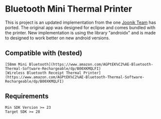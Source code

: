 # Bluetooth Mini Thermal Printer
This is project is an updated implementation from the one [Joonik Team](https://github.com/Joonik/BlueToothDEMO) has ported. The original app was designed for eclipse and comes bundled with the printer.
New implementation is using the library "androidx" and is made to designed to work better on new android versions.

Compatible with (tested)
-------------------
    [58mm Mini Bluetooth](https://www.amazon.com/AGPtEK%C2%AE-Bluetooth-Thermal-Software-Rechargeable/dp/B00XKMQLFI)
    [Wireless Bluetooth Receipt Thermal Printer](https://www.amazon.com/AGPtEK%C2%AE-Bluetooth-Thermal-Software-Rechargeable/dp/B00XKMQLFI)


Requirements
-------------------
    Min SDK Version >= 23
    Target SDK >= 28